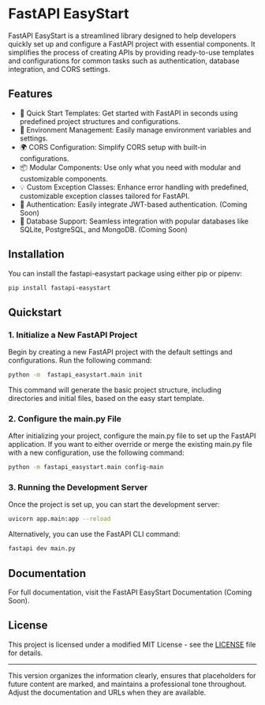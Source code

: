 # FastAPI EasyStart

FastAPI EasyStart is a streamlined library designed to help developers quickly set up and configure a FastAPI project with essential components. It simplifies the process of creating APIs by providing ready-to-use templates and configurations for common tasks such as authentication, database integration, and CORS settings.


## Features

- 🚀 Quick Start Templates: Get started with FastAPI in seconds using predefined project structures and configurations.
- 🔧 Environment Management: Easily manage environment variables and settings.
- 🌍 CORS Configuration: Simplify CORS setup with built-in configurations.
- 📦 Modular Components: Use only what you need with modular and customizable components.
- 💡 Custom Exception Classes: Enhance error handling with predefined, customizable exception classes tailored for FastAPI.
- 🔐 Authentication: Easily integrate JWT-based authentication. (Coming Soon)
- 💾 Database Support: Seamless integration with popular databases like SQLite, PostgreSQL, and MongoDB. (Coming Soon)

## Installation

You can install the fastapi-easystart package using either pip or pipenv:

```bash
pip install fastapi-easystart
```

## Quickstart

### 1. Initialize a New FastAPI Project
Begin by creating a new FastAPI project with the default settings and configurations. Run the following command:
```bash
python -m  fastapi_easystart.main init
```
This command will generate the basic project structure, including directories and initial files, based on the easy start template.

### 2. Configure the main.py File
After initializing your project, configure the main.py file to set up the FastAPI application. If you want to either override or merge the existing main.py file with a new configuration, use the following command:
```bash
python -m fastapi_easystart.main config-main
```

### 3. Running the Development Server
Once the project is set up, you can start the development server:
```bash
uvicorn app.main:app --reload
```

Alternatively, you can use the FastAPI CLI command:

```bash
fastapi dev main.py
```

## Documentation

For full documentation, visit the FastAPI EasyStart Documentation (Coming Soon).

[//]: # (## Contributing)

[//]: # ()
[//]: # (Contributions are welcome! Please see the CONTRIBUTING.md file for more information on how to get involved.)


## License

This project is licensed under a modified MIT License - see the [LICENSE](LICENSE) file for details.

---

This version organizes the information clearly, ensures that placeholders for future content are marked, and maintains a professional tone throughout. Adjust the documentation and URLs when they are available.















